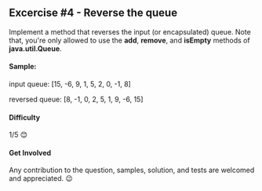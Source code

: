 ## Excercise #4 - Reverse the queue

Implement a method that reverses the input (or encapsulated) queue. Note that, you're only allowed to use the **add**, 
**remove**, and **isEmpty** methods of **java.util.Queue**.

#### Sample:
input queue: [15, -6, 9, 1, 5, 2, 0, -1, 8]

reversed queue: [8, -1, 0, 2, 5, 1, 9, -6, 15]

#### Difficulty 
1/5 😊

#### Get Involved
Any contribution to the question, samples, solution, and tests are welcomed and appreciated. 😉
